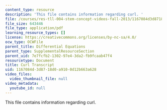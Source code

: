 ```yaml
---
content_type: resource
description: 'This file contains information regarding curl. '
file: /courses/res-tll-004-stem-concept-videos-fall-2013/1167084d3d8718d0a9100d12b663a628_MITRES_TLL-004F13_Curl.pdf
file_size: 643446
file_type: application/pdf
learning_resource_types: []
license: https://creativecommons.org/licenses/by-nc-sa/4.0/
ocw_type: OCWFile
parent_title: Differential Equations
parent_type: SupplementalResourceSection
parent_uid: 7e7fcfb2-1302-97e4-3da2-fb9fcaab47f4
resourcetype: Document
title: Curl Transcript
uid: 1167084d-3d87-18d0-a910-0d12b663a628
video_files:
  video_thumbnail_file: null
video_metadata:
  youtube_id: null
---
```

This file contains information regarding curl. 